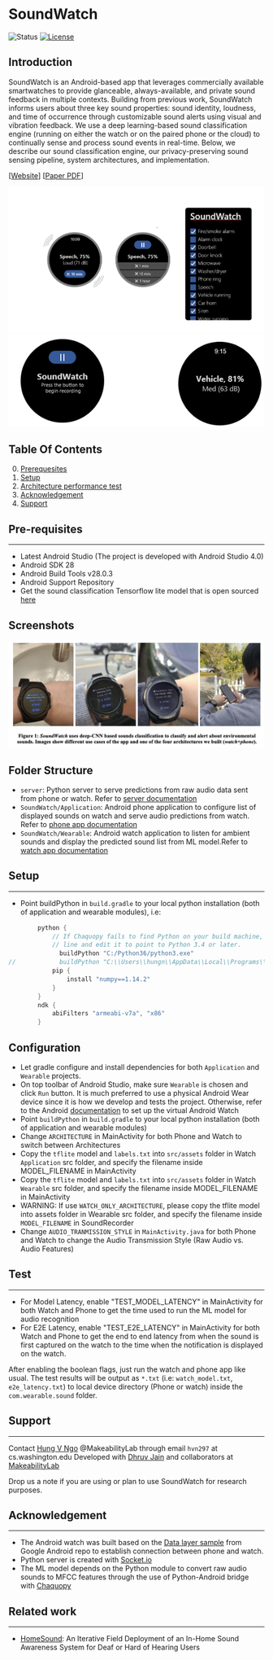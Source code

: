 
# SoundWatch #

![Status](https://img.shields.io/badge/Version-Experimental-brightgreen.svg)
[![License](https://img.shields.io/badge/License-Apache%202.0-blue.svg)](https://opensource.org/licenses/Apache-2.0)

Introduction
------------
SoundWatch is an Android-based app that leverages commercially available smartwatches to provide
glanceable, always-available, and private sound feedback in multiple contexts. Building from previous work, SoundWatch informs users about three key sound properties: sound identity, loudness, and time of
occurrence through customizable sound alerts using visual and vibration feedback. We use
a deep learning-based sound classification engine (running on either the watch or on the paired phone or the
cloud) to continually sense and process sound events in real-time. Below, we describe our sound classification
engine, our privacy-preserving sound sensing pipeline, system architectures, and implementation.

[[Website](https://makeabilitylab.cs.washington.edu/project/soundwatch/)]
[[Paper PDF](https://makeabilitylab.cs.washington.edu/media/publications/Jain_ExploringSmartwatchBasedDeepLearningApproachesToSupportSoundAwarenessForDeafAndHardOfHearingUsers_ASSETS2020.pdf)]

![SoundWatch system mockup](images/image.png?raw=true "Title")
![SoundWatch system mockup 1](images/image_1.png?raw=true "Title")

## Table Of Contents ##

0. [Prerequesites](#prerequesites)
1. [Setup](#setup)
2. [Architecture performance test](#test)
3. [Acknowledgement](#acknowledgement)
4. [Support](#support)

## Pre-requisites ##
--------------
- Latest Android Studio (The project is developed with Android Studio 4.0)
- Android SDK 28
- Android Build Tools v28.0.3
- Android Support Repository
- Get the sound classification Tensorflow lite model that is open sourced [here](https://www.dropbox.com/s/suwdf3bub5nd933/example_model.tflite?dl=0&fbclid=IwAR10xvhog9POOdamV7oUmOjkFQhiMNQp61ZZjaQwzVjD2RyY8fsZNznnMps)

Screenshots
-------------
![SoundWatch system mockup](images/demo.png?raw=true "Title")


Folder Structure
-------------
- `server`: Python server to serve predictions from raw audio data sent from phone or watch. Refer to [server documentation](server/README.md)
- `SoundWatch/Application`: Android phone application to configure list of displayed sounds on watch and serve audio predictions from watch. Refer to [phone app documentation](SoundWatch/Application/README.md)
- `SoundWatch/Wearable`: Android watch application to listen for ambient sounds and display the predicted sound list from ML model.Refer to [watch app documentation](SoundWatch/Wearable/README.md)

## Setup ##
---------------
- Point buildPython in `build.gradle` to your local python installation (both of application and wearable modules), i.e:

```gradle
        python {
            // If Chaquopy fails to find Python on your build machine, enable the following
            // line and edit it to point to Python 3.4 or later.
              buildPython "C:/Python36/python3.exe"
//            buildPython "C:\\Users\\hungn\\AppData\\Local\\Programs\\Python\\Python36\\python.exe"
            pip {
                install "numpy==1.14.2"
            }
        }
        ndk {
            abiFilters "armeabi-v7a", "x86"
        }
```

Configuration
-------------

- Let gradle configure and install dependencies for both `Application` and `Wearable` projects. 
- On top toolbar of Android Studio, make sure `Wearable` is chosen and click `Run` button. It is much preferred to use a physical Android Wear device since it is how we develop and tests the project. Otherwise, refer to the Android [documentation](https://developer.android.com/training/wearables/apps/creating) to set up the virtual Android Watch
- Point `buildPython` in `build.gradle` to your local python installation (both of application and wearable modules)
- Change `ARCHITECTURE` in MainActivity for both Phone and Watch to switch between Architectures
- Copy the `tflite` model and `labels.txt` into `src/assets` folder in Watch `Application` src folder, and specify the filename inside MODEL_FILENAME in MainActivity
- Copy the `tflite` model and `labels.txt` into `src/assets` folder in Watch `Wearable` src folder, and specify the filename inside MODEL_FILENAME in MainActivity
- WARNING: If use `WATCH_ONLY_ARCHITECTURE`, please copy the tflite model into assets folder in Wearable src folder, and specify the filename inside `MODEL_FILENAME` in SoundRecorder
- Change `AUDIO_TRANMISSION_STYLE` in `MainActivity.java` for both Phone and Watch to change the Audio Transmission Style (Raw Audio vs. Audio Features)


## Test ##
-------

- For Model Latency, enable "TEST_MODEL_LATENCY" in MainActivity for both Watch and Phone to get the time used to run the ML model for audio recognition
- For E2E Latency, enable "TEST_E2E_LATENCY" in MainActivity for both Watch and Phone to get the end to end latency from when the sound is first captured on the watch to the time when the notification is displayed on the watch.

After enabling the boolean flags, just run the watch and phone app like usual. The test results will be output as `*.txt` (i.e: `watch_model.txt`, `e2e_latency.txt`) to local device directory (Phone or watch) inside the `com.wearable.sound` folder.

## Support ##
-------
Contact [Hung V Ngo](www.hungvngo.com) @MakeabilityLab through email `hvn297` at cs.washington.edu
Developed with [Dhruv Jain](https://homes.cs.washington.edu/~djain/) and collaborators at [MakeabilityLab](https://makeabilitylab.cs.washington.edu/)

Drop us a note if you are using or plan to use SoundWatch for research purposes.

## Acknowledgement ##
-------
- The Android watch was built based on the [Data layer sample](https://github.com/android/wear-os-samples/tree/master/DataLayer) from Google Android repo to establish connection between phone and watch.
- Python server is created with [Socket.io](https://socket.io/blog/native-socket-io-and-android/)
- The ML model depends on the Python module to convert raw audio sounds to MFCC features through the use of Python-Android bridge with [Chaquopy](https://chaquo.com/chaquopy/)

## Related work ##
--------
- [HomeSound](https://makeabilitylab.cs.washington.edu/project/smarthomedhh/): An Iterative Field Deployment of an In-Home Sound Awareness System for Deaf or Hard of Hearing Users

